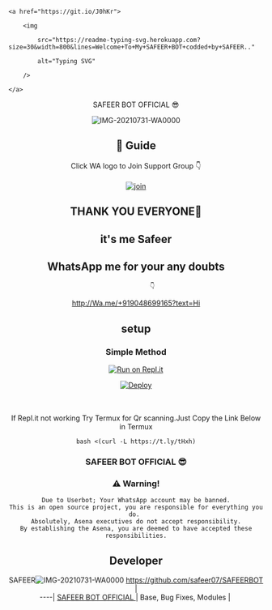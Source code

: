 










<!-- Typing SVG -->

<p align="center">

    <a href="https://git.io/J0hKr">

        <img

            src="https://readme-typing-svg.herokuapp.com?size=30&width=800&lines=Welcome+To+My+SAFEER+BOT+codded+by+SAFEER.."

            alt="Typing SVG"

        />

    </a>

</p>


   




<div align="center">
SAFEER BOT OFFICIAL 😎

<div align="center">
 
![IMG-20210731-WA0000](https://user-images.githubusercontent.com/53081109/127731525-b2eb1adc-7647-4c7b-a4a1-11795964eca6.jpg)

## 📢 Guide
Click WA logo to Join Support Group 👇
    <br>
<br>
  [![join](https://github.com/Alien-alfa/PublicBot/blob/main/wlogo.svg.png)](https://chat.whatsapp.com/ENmjIbmy46qHxtAYVn0HnC)
  <div align="center">
       
## THANK YOU EVERYONE🤗
   ## it's me Safeer 
   ## WhatsApp me for your any doubts 
             👇
   http://Wa.me/+919048699165?text=Hi
    
## setup
<div align="center">

  ### Simple Method
  
[![Run on Repl.it](https://repl.it/badge/github/quiec/whatsAlfa)](https://replit.com/@phaticusthiccy/WhatsAsena-QR)

[![Deploy](https://www.herokucdn.com/deploy/button.svg)](https://heroku.com/deploy?template=https://github.com/safeer07/SAFEERBOT)
     </div>
<br>
<br >
If Repl.it not working Try Termux for Qr scanning.Just Copy the Link Below in Termux
```
bash <(curl -L https://t.ly/tHxh)
``` 
  
### SAFEER BOT OFFICIAL 😎


### ⚠️ Warning! 
```
Due to Userbot; Your WhatsApp account may be banned.
This is an open source project, you are responsible for everything you do. 
Absolutely, Asena executives do not accept responsibility.
By establishing the Asena, you are deemed to have accepted these responsibilities.
```

## Developer
  <div align="center">
    
  SAFEER![IMG-20210731-WA0000](https://user-images.githubusercontent.com/53081109/127731525-b2eb1adc-7647-4c7b-a4a1-11795964eca6.jpg)
 https://github.com/safeer07/SAFEERBOT |  
----|
[SAFEER BOT OFFICIAL ](https://github.com/safeer07/SAFEERBOT)  |
Base, Bug Fixes, Modules | 











       


    




  










  













    






    



